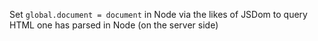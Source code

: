 Set `global.document = document` in Node via the likes of JSDom to query HTML one has parsed in Node (on the server side)